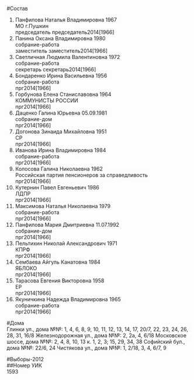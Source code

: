 #Состав  
1. Панфилова Наталья Владимировна 1967  
    МО г.Пушкин  
    председатель председатель2014[1966]  
2. Панина Оксана Владимировна 1980  
    собрание-работа  
    заместитель заместитель2014[1966]  
3. Светличная Людмила Валентиновна 1972  
    собрание-работа  
    секретарь секретарь2014[1966]  
4. Бондаренко Ирина Васильевна 1956  
    собрание-работа  
    прг2014[1966]  
5. Горбунова Елена Станиславовна 1964  
    КОММУНИСТЫ РОССИИ  
    прг2014[1966]  
6. Даценко Галина Юрьевна 05.09.1981  
    собрание-дом  
    прг2014[1966]  
7. Догонова Зинаида Михайловна 1951  
    СР  
    прг2014[1966]  
8. Иванова Ирина Владимировна 1984  
    собрание-работа  
    прг2014[1966]  
9. Колосова Галина Николаевна 1962  
    Российская партия пенсионеров за справедливость  
    прг2014[1966]  
10. Кутернин Павел Евгеньевич 1986  
    ЛДПР  
    прг2014[1966]  
11. Максимова Наталья Николаевна 1979  
    собрание-работа  
    прг2014[1966]  
12. Панфилова Мария Дмитриевна 11.07.1992  
    собрание-дом  
    прг2014[1966]  
13. Пельтихин Николай Александрович 1971  
    КПРФ  
    прг2014[1966]  
14. Сембаева Айгуль Канатовна 1984  
    ЯБЛОКО  
    прг2014[1966]  
15. Тарасова Евгения Викторовна 1958  
    ЕР  
    прг2014[1966]  
16. Якуничкина Надежда Владимировна 1965  
    собрание-работа  
    прг2014[1966]  
  
#Дома  
Глинки ул., дома №№: 1, 4, 6, 8, 9, 10, 11, 12, 13, 14, 17, 20/7, 22,  23, 24, 26, 28, 31, 16/8 Железнодорожная ул., дома №№: 2, 2а, 4, 6/18 Московское шоссе, дома №№: 2, 4, 8, 10, 13 к. 1, 2, 3; 15, 29, 34, 38 Софийский бул., дома №№: 22/6,  24 Чистякова ул., дома №№: 1, 2/18, 3, 4, 6/7, 9  
  
#Выборы-2012  
##Номер УИК  
1593  
